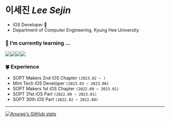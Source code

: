 # 이세진 *Lee Sejin*
- iOS Developer 🍎
- Department of Computer Engineering, Kyung Hee University

### 🌱 I’m currently learning ...
<div style="display: flex; align-items: flex-start;">
  <img src="https://img.shields.io/badge/Swift-F05138?style=flat-square&logo=Swift&logoColor=white"/>
  <img src="https://img.shields.io/badge/Xcode-147EFB?style=flat-square&logo=Xcode&logoColor=white"/>
  <img src="https://img.shields.io/badge/Python-3776AB?style=flat-square&logo=Python&logoColor=white"/>
  <img src="https://img.shields.io/badge/Firebase-FFCA28?style=flat-square&logo=Firebase&logoColor=black"/>
</div>

### 🍀 Experience
- SOPT Makers 2nd iOS Chapter `(2023.02 ~ )`
- Mint Tech iOS Developer `(2023.03 ~ 2023.06)`
- SOPT Makers 1st iOS Chapter `(2022.09 ~ 2023.01)`
- SOPT 31st iOS Part `(2022.09 ~ 2023.01)`
- SOPT 30th iOS Part `(2022.02 ~ 2022.08)`

---
[![Anurag's GitHub stats](https://github-readme-stats.vercel.app/api?username=lsj8706&count_private=true)](https://github.com/anuraghazra/github-readme-stats)
  


<!--
**lsj8706/lsj8706** is a ✨ _special_ ✨ repository because its `README.md` (this file) appears on your GitHub profile.

Here are some ideas to get you started:

- 🔭 I’m currently working on ...
- 🌱 I’m currently learning ...
- 👯 I’m looking to collaborate on ...
- 🤔 I’m looking for help with ...
- 💬 Ask me about ...
- 📫 How to reach me: ...
- 😄 Pronouns: ...
- ⚡ Fun fact: ...
-->
